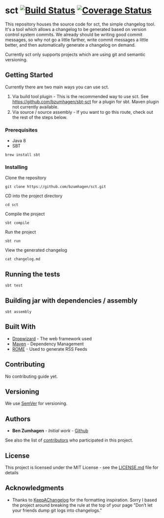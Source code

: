 # sct [![Build Status](https://travis-ci.org/bzumhagen/sct.svg?branch=master)](https://travis-ci.org/bzumhagen/sct) [![Coverage Status](https://coveralls.io/repos/github/bzumhagen/sct/badge.svg?branch=master)](https://coveralls.io/github/bzumhagen/sct?branch=master)
This repository houses the source code for sct, the simple changelog tool. It's a tool which allows a changelog to be generated based on version control system commits. We already should be writing good commit messages, so why not go a little farther, write commit messages a little better, and then automatically generate a changelog on demand.

Currently sct only supports projects which are using git and semantic versioning.

## Getting Started

Currently there are two main ways you can use sct.

1. Via build tool plugin - This is the recommended way to use sct. See https://github.com/bzumhagen/sbt-sct for a plugin for sbt. Maven plugin not currently available.
2. Via source / source assembly - If you want to go this route, check out the rest of the steps below.

### Prerequisites

* Java 8
* SBT

```
brew install sbt
```

### Installing

Clone the repository

```
git clone https://github.com/bzumhagen/sct.git
```
CD into the project directory

```
cd sct
```
Compile the project

```
sbt compile
```

Run the project

```
sbt run
```

View the generated changelog

```
cat changelog.md
```

## Running the tests

```
sbt test
```

## Building jar with dependencies / assembly

``` 
sbt assembly
```

## Built With

* [Dropwizard](http://www.dropwizard.io/1.0.2/docs/) - The web framework used
* [Maven](https://maven.apache.org/) - Dependency Management
* [ROME](https://rometools.github.io/rome/) - Used to generate RSS Feeds

## Contributing

No contributing guide yet.

## Versioning

We use [SemVer](http://semver.org/) for versioning.

## Authors

* **Ben Zumhagen** - *Initial work* - [Github](https://github.com/bzumhagen)

See also the list of [contributors](https://github.com/your/project/contributors) who participated in this project.

## License

This project is licensed under the MIT License - see the [LICENSE.md](LICENSE.md) file for details

## Acknowledgments

* Thanks to [KeepAChangelog](http://keepachangelog.com/en/1.0.0/) for the formatting inspiration. Sorry I based the project around breaking the rule at the top of your page "Don’t let your friends dump git logs into changelogs."

